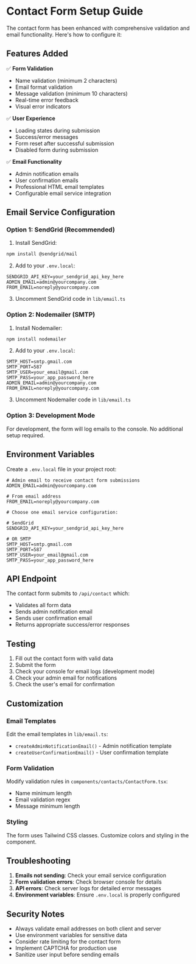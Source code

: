 # Contact Form Setup Guide

The contact form has been enhanced with comprehensive validation and email functionality. Here's how to configure it:

## Features Added

✅ **Form Validation**
- Name validation (minimum 2 characters)
- Email format validation
- Message validation (minimum 10 characters)
- Real-time error feedback
- Visual error indicators

✅ **User Experience**
- Loading states during submission
- Success/error messages
- Form reset after successful submission
- Disabled form during submission

✅ **Email Functionality**
- Admin notification emails
- User confirmation emails
- Professional HTML email templates
- Configurable email service integration

## Email Service Configuration

### Option 1: SendGrid (Recommended)

1. Install SendGrid:
```bash
npm install @sendgrid/mail
```

2. Add to your `.env.local`:
```
SENDGRID_API_KEY=your_sendgrid_api_key_here
ADMIN_EMAIL=admin@yourcompany.com
FROM_EMAIL=noreply@yourcompany.com
```

3. Uncomment SendGrid code in `lib/email.ts`

### Option 2: Nodemailer (SMTP)

1. Install Nodemailer:
```bash
npm install nodemailer
```

2. Add to your `.env.local`:
```
SMTP_HOST=smtp.gmail.com
SMTP_PORT=587
SMTP_USER=your_email@gmail.com
SMTP_PASS=your_app_password_here
ADMIN_EMAIL=admin@yourcompany.com
FROM_EMAIL=noreply@yourcompany.com
```

3. Uncomment Nodemailer code in `lib/email.ts`

### Option 3: Development Mode

For development, the form will log emails to the console. No additional setup required.

## Environment Variables

Create a `.env.local` file in your project root:

```env
# Admin email to receive contact form submissions
ADMIN_EMAIL=admin@yourcompany.com

# From email address
FROM_EMAIL=noreply@yourcompany.com

# Choose one email service configuration:

# SendGrid
SENDGRID_API_KEY=your_sendgrid_api_key_here

# OR SMTP
SMTP_HOST=smtp.gmail.com
SMTP_PORT=587
SMTP_USER=your_email@gmail.com
SMTP_PASS=your_app_password_here
```

## API Endpoint

The contact form submits to `/api/contact` which:
- Validates all form data
- Sends admin notification email
- Sends user confirmation email
- Returns appropriate success/error responses

## Testing

1. Fill out the contact form with valid data
2. Submit the form
3. Check your console for email logs (development mode)
4. Check your admin email for notifications
5. Check the user's email for confirmation

## Customization

### Email Templates
Edit the email templates in `lib/email.ts`:
- `createAdminNotificationEmail()` - Admin notification template
- `createUserConfirmationEmail()` - User confirmation template

### Form Validation
Modify validation rules in `components/contacts/ContactForm.tsx`:
- Name minimum length
- Email validation regex
- Message minimum length

### Styling
The form uses Tailwind CSS classes. Customize colors and styling in the component.

## Troubleshooting

1. **Emails not sending**: Check your email service configuration
2. **Form validation errors**: Check browser console for details
3. **API errors**: Check server logs for detailed error messages
4. **Environment variables**: Ensure `.env.local` is properly configured

## Security Notes

- Always validate email addresses on both client and server
- Use environment variables for sensitive data
- Consider rate limiting for the contact form
- Implement CAPTCHA for production use
- Sanitize user input before sending emails 